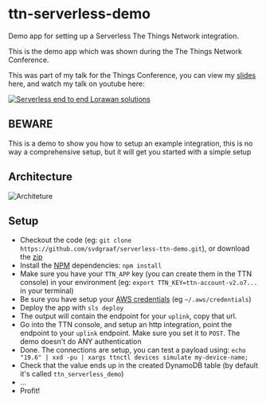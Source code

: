 # ttn-serverless-demo
Demo app for setting up a Serverless The Things Network integration.

This is the demo app which was shown during the The Things Network Conference.

This was part of my talk for the Things Conference, you can view my [slides](https://speakerdeck.com/svdgraaf/the-things-network-end-to-end-serverless-applications) here, and watch my talk on youtube here:

[![Serverless end to end Lorawan solutions](https://github.com/svdgraaf/serverless-ttn-demo/blob/master/talk-intro.png?raw=true)](https://www.youtube.com/watch?v=DCTrIQcLa4Y)

BEWARE
------
This is a demo to show you how to setup an example integration, this is no way a comprehensive setup, but it will get you started with a simple setup

Architecture
------------
![Architeture](https://github.com/svdgraaf/serverless-ttn-demo/blob/master/architecture.png?raw=true)

Setup
-----
- Checkout the code (eg: `git clone https://github.com/svdgraaf/serverless-ttn-demo.git`), or download the [zip](https://github.com/svdgraaf/serverless-ttn-demo/archive/master.zip)
- Install the [NPM](https://www.npmjs.com/) dependencies: `npm install`
- Make sure you have your `TTN_APP` key (you can create them in the TTN console) in your environment (eg: `export TTN_KEY=ttn-account-v2.o7...` in your terminal)
- Be sure you have setup your [AWS credentials](https://serverless.com/framework/docs/providers/aws/guide/credentials/) (eg `~/.aws/credentials`)
- Deploy the app with `sls deploy`
- The output will contain the endpoint for your `uplink`, copy that url.
- Go into the TTN console, and setup an http integration, point the endpoint to your `uplink` endpoint. Make sure you set it to `POST`. The demo doesn't do ANY authentication
- Done. The connections are setup, you can test a payload using: `echo "19.6" | xxd -pu | xargs ttnctl devices simulate my-device-name;`
- Check that the value ends up in the created DynamoDB table (by default it's called `ttn_serverless_demo`)
- ...
- Profit!
